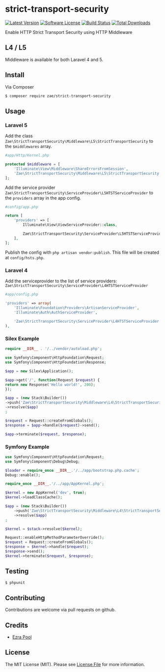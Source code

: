 # strict-transport-security

[![Latest Version](https://img.shields.io/github/release/Zae/strict-transport-security.svg?style=flat-square)](https://github.com/Zae/strict-transport-security/releases)
[![Software License](https://img.shields.io/badge/license-MIT-brightgreen.svg?style=flat-square)](LICENSE.md)
[![Build Status](https://img.shields.io/travis/Zae/strict-transport-security/master.svg?style=flat-square)](https://travis-ci.org/Zae/strict-transport-security)
[![Total Downloads](https://img.shields.io/packagist/dt/Zae/strict-transport-security.svg?style=flat-square)](https://packagist.org/packages/Zae/strict-transport-security)

Enable HTTP Strict Transport Security using HTTP Middleware

## L4 / L5

Middleware is available for both Laravel 4 and 5.

## Install

Via Composer

``` bash
$ composer require zae/strict-transport-security
```

## Usage

### Laravel 5
Add the class `Zae\StrictTransportSecurity\Middleware\L5\StrictTransportSecurity` to the `$middlewares` array.

``` php
#app/Http/Kernel.php

protected $middleware = [
	'Illuminate\View\Middleware\ShareErrorsFromSession',
	'Zae\StrictTransportSecurity\Middleware\L5\StrictTransportSecurity',
];
```

Add the service provider `Zae\StrictTransportSecurity\ServiceProvider\L5HTSTServiceProvider` to the `providers` array in the app config.
``` php
#config/app.php

return [
	'providers' => [
		Illuminate\View\ViewServiceProvider::class,

		Zae\StrictTransportSecurity\ServiceProvider\L5HTSTServiceProvider::class,
	],
];
```

Publish the config with `php artisan vendor:publish`. This file will be created at `config/hsts.php`.

### Laravel 4
Add the serviceprovider to the list of service providers: `Zae\StrictTransportSecurity\ServiceProvider\L4HTSTServiceProvider`

``` php
#app/config.php

'providers' => array(
	'Illuminate\Foundation\Providers\ArtisanServiceProvider',
	'Illuminate\Auth\AuthServiceProvider',
	
	'Zae\StrictTransportSecurity\ServiceProvider\L4HTSTServiceProvider',
),
```

### Silex Example
``` php
require __DIR__ . '/../vendor/autoload.php';

use Symfony\Component\HttpFoundation\Request;
use Symfony\Component\HttpFoundation\Response;

$app = new Silex\Application();

$app->get('/', function(Request $request) {
return new Response('Hello world!', 200);
});

$app = (new Stack\Builder())
->push('Zae\StrictTransportSecurity\Middleware\L4\StrictTransportSecurity', [new \Zae\StrictTransportSecurity\HSTS(new Illuminate\Config\Repository())])
->resolve($app)
;

$request = Request::createFromGlobals();
$response = $app->handle($request)->send();

$app->terminate($request, $response);
```

### Symfony Example
``` php
use Symfony\Component\HttpFoundation\Request;
use Symfony\Component\Debug\Debug;

$loader = require_once __DIR__.'/../app/bootstrap.php.cache';
Debug::enable();

require_once __DIR__.'/../app/AppKernel.php';

$kernel = new AppKernel('dev', true);
$kernel->loadClassCache();

$app = (new Stack\Builder())
	->push('Zae\StrictTransportSecurity\Middleware\L4\StrictTransportSecurity', [new \Zae\StrictTransportSecurity\HSTS(new Illuminate\Config\Repository())])
	->resolve($app)
;

$kernel = $stack->resolve($kernel);

Request::enableHttpMethodParameterOverride();
$request = Request::createFromGlobals();
$response = $kernel->handle($request);
$response->send();
$kernel->terminate($request, $response);
```

## Testing

``` bash
$ phpunit
```

## Contributing

Contributions are welcome via pull requests on github.

## Credits

- [Ezra Pool](https://github.com/Zae)

## License

The MIT License (MIT). Please see [License File](LICENSE.md) for more information.

